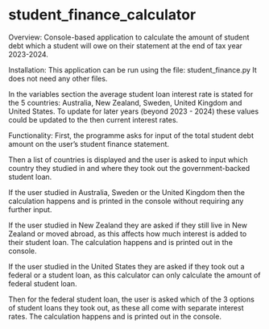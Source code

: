 # student_finance_calculator

Overview:
Console-based application to calculate the amount of student debt which
a student will owe on their statement at the end of tax year 2023-2024.

Installation:
This application can be run using the file: student_finance.py
It does not need any other files.

In the variables section the average student loan interest rate is stated for the
5 countries: Australia, New Zealand, Sweden, United Kingdom and United States.
To update for later years (beyond 2023 - 2024) these values could be updated to
the then current interest rates.

Functionality:
First, the programme asks for input of the total student debt amount on the
user’s student finance statement.

Then a list of countries is displayed and the user is asked to input which
country they studied in and where they took out the government-backed student
loan.

If the user studied in Australia, Sweden or the United Kingdom then the
calculation happens and is printed in the console without requiring any
further input.

If the user studied in New Zealand they are asked if they still live in
New Zealand or moved abroad, as this affects how much interest is added to
their student loan. The calculation happens and is printed out in the console.

If the user studied in the United States they are asked if they took out a
federal or a student loan, as this calculator can only calculate the amount of
federal student loan.

Then for the federal student loan, the user is asked which of the 3 options of
student loans they took out, as these all come with separate interest rates.
The calculation happens and is printed out in the console.
